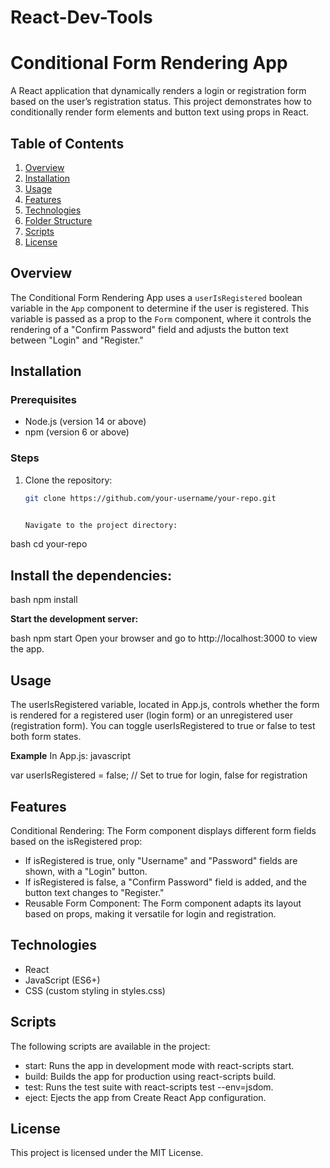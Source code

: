 # React-Dev-Tools

# Conditional Form Rendering App

A React application that dynamically renders a login or registration form based on the user’s registration status. This project demonstrates how to conditionally render form elements and button text using props in React.

## Table of Contents

1. [Overview](#overview)
2. [Installation](#installation)
3. [Usage](#usage)
4. [Features](#features)
5. [Technologies](#technologies)
6. [Folder Structure](#folder-structure)
7. [Scripts](#scripts)
8. [License](#license)

## Overview

The Conditional Form Rendering App uses a `userIsRegistered` boolean variable in the `App` component to determine if the user is registered. This variable is passed as a prop to the `Form` component, where it controls the rendering of a "Confirm Password" field and adjusts the button text between "Login" and "Register." 

## Installation

### Prerequisites

- Node.js (version 14 or above)
- npm (version 6 or above)

### Steps

1. Clone the repository:

   ```bash
   git clone https://github.com/your-username/your-repo.git


   Navigate to the project directory:

bash
cd your-repo

## Install the dependencies:

bash
npm install

**Start the development server:**

bash
npm start
Open your browser and go to http://localhost:3000 to view the app.

## Usage
The userIsRegistered variable, located in App.js, controls whether the form is rendered for a registered user (login form) or an unregistered user (registration form). You can toggle userIsRegistered to true or false to test both form states.

**Example**
In App.js:
javascript

var userIsRegistered = false; // Set to true for login, false for registration


## Features
Conditional Rendering: The Form component displays different form fields based on the isRegistered prop:

- If isRegistered is true, only "Username" and "Password" fields are shown, with a "Login" button.
- If isRegistered is false, a "Confirm Password" field is added, and the button text changes to "Register."
- Reusable Form Component: The Form component adapts its layout based on props, making it versatile for login and registration.

## Technologies
- React
- JavaScript (ES6+)
- CSS (custom styling in styles.css)


## Scripts
The following scripts are available in the project:

- start: Runs the app in development mode with react-scripts start.
- build: Builds the app for production using react-scripts build.
- test: Runs the test suite with react-scripts test --env=jsdom.
- eject: Ejects the app from Create React App configuration.


## License
This project is licensed under the MIT License.
